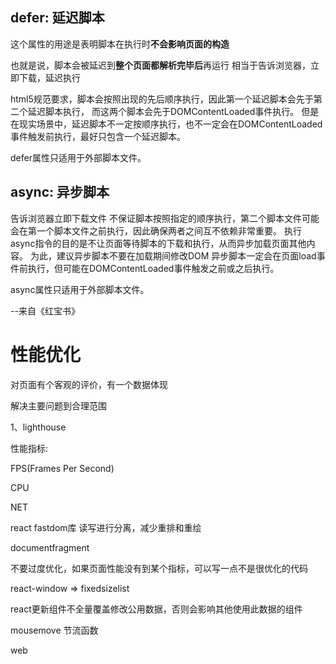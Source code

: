 ## defer: 延迟脚本
这个属性的用途是表明脚本在执行时**不会影响页面的构造**

也就是说，脚本会被延迟到**整个页面都解析完毕后**再运行
相当于告诉浏览器，立即下载，延迟执行

html5规范要求，脚本会按照出现的先后顺序执行，因此第一个延迟脚本会先于第二个延迟脚本执行，
而这两个脚本会先于DOMContentLoaded事件执行。
但是在现实场景中，延迟脚本不一定按顺序执行，也不一定会在DOMContentLoaded事件触发前执行，最好只包含一个延迟脚本。

defer属性只适用于外部脚本文件。

## async: 异步脚本
告诉浏览器立即下载文件
不保证脚本按照指定的顺序执行，第二个脚本文件可能会在第一个脚本文件之前执行，因此确保两者之间互不依赖非常重要。
执行async指令的目的是不让页面等待脚本的下载和执行，从而异步加载页面其他内容。
为此，建议异步脚本不要在加载期间修改DOM
异步脚本一定会在页面load事件前执行，但可能在DOMContentLoaded事件触发之前或之后执行。

async属性只适用于外部脚本文件。

--来自《红宝书》

# 性能优化
对页面有个客观的评价，有一个数据体现

解决主要问题到合理范围

1、lighthouse

性能指标:

FPS(Frames Per Second)

CPU

NET

react
fastdom库
读写进行分离，减少重排和重绘

documentfragment

不要过度优化，如果页面性能没有到某个指标，可以写一点不是很优化的代码

react-window => fixedsizelist

react更新组件不全量覆盖修改公用数据，否则会影响其他使用此数据的组件

mousemove 节流函数


web


